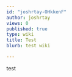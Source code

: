 ```yaml
---
id: "joshrtay-OHkkenF"
author: joshrtay
views: 0
published: true
type: wiki
title: Test
blurb: test wiki

---
```


test

